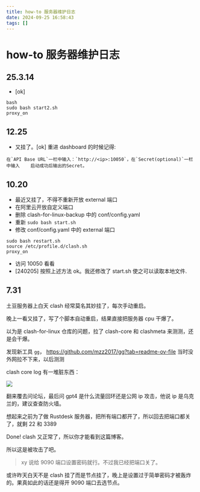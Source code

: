```yaml
---
title: how-to 服务器维护日志
date: 2024-09-25 16:58:43
tags: []
---
```

# how-to 服务器维护日志

## 25.3.14

- [ok]

```
bash
sudo bash start2.sh
proxy_on
```

## 12.25

- 又挂了。[ok] 重进 dashboard 的时候记得:

```
在`API Base URL`一栏中输入：`http://<ip>:10050`，在`Secret(optional)`一栏中输入    启动成功后输出的Secret。
```

## 10.20

- 最近又挂了，不得不重新开放 external 端口
- 在阿里云开放自定义端口
- 删除 clash-for-linux-backup 中的 conf/config.yaml
- 重新 `sudo bash start.sh`
- 修改 conf/config.yaml 中的 external 端口
```
sudo bash restart.sh
source /etc/profile.d/clash.sh
proxy_on
```
- 访问 10050 看看
- [240205] 按照上述方法 ok。我还修改了 start.sh 使之可以读取本地文件.

## 7.31

土豆服务器上白天 clash 经常莫名其妙挂了，每次手动重启。

晚上一看又挂了，写了个脚本自动重启，结果直接把服务器 cpu 干爆了。

以为是 clash-for-linux 仓库的问题，拉了 clash-core 和 clashmeta 来测测，还是会干爆。

发现新工具 `gg`， https://github.com/mzz2017/gg?tab=readme-ov-file 当时没外网拉不下来，以后测测

clash core log 有一堆脏东西：

![](https://telegraph-image-bhi.pages.dev/file/ea010a8ac7358b859ce23.png)

翻来覆去问论坛，最后问 gpt4 是什么流量回环还是公网 ip 攻击，他说 ip 是乌克兰的，建议查查防火墙。

想起来之前为了做 Rustdesk 服务器，把所有端口都开了，所以回去把端口都关了，就剩 22 和 3389

Done! clash 又正常了，所以你才能看到这篇博客。

所以这是被攻击了吧。

> xy 说给 9090 端口设置密码就行。不过我已经把端口关了。

或许昨天白天不是 clash 挂了而是节点挂了，晚上是设置过于简单密码才被轰炸的。果真如此的话还是得开 9090 端口去选节点。

